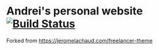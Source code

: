 Andrei's personal website  [![Build Status](https://travis-ci.org/andrewcon/andrewcon.github.io.svg?branch=master)](https://travis-ci.org/andrewcon/andrewcon.github.io/) 
=========================

Forked from https://jeromelachaud.com/freelancer-theme